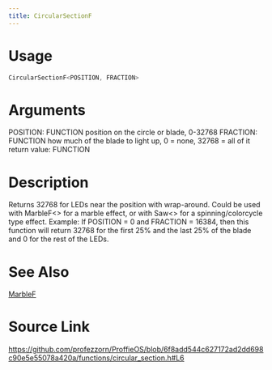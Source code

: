 ```yaml
---
title: CircularSectionF
---
```


# Usage
```cpp
CircularSectionF<POSITION, FRACTION>
```

# Arguments
POSITION: FUNCTION position on the circle or blade, 0-32768
FRACTION: FUNCTION how much of the blade to light up, 0 = none, 32768 = all of it
return value: FUNCTION

# Description
Returns 32768 for LEDs near the position with wrap-around.
Could be used with MarbleF<> for a marble effect, or with
Saw<> for a spinning/colorcycle type effect.
Example: If POSITION = 0 and FRACTION = 16384, then this function
will return 32768 for the first 25% and the last 25% of the blade
and 0 for the rest of the LEDs.

# See Also
[MarbleF](/config/functions/MarbleF.html)

# Source Link
https://github.com/profezzorn/ProffieOS/blob/6f8add544c627172ad2dd698c90e5e55078a420a/functions/circular_section.h#L6
